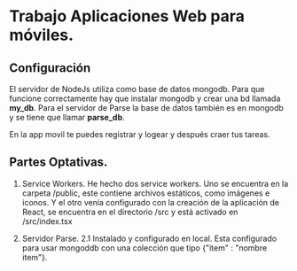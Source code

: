 # Trabajo Aplicaciones Web para móviles.

## Configuración
El servidor de NodeJs utiliza como base de datos mongodb. Para que funcione correctamente hay que instalar mongodb y crear una bd llamada **my_db**.
Para el servidor de Parse la base de datos también es en mongodb y se tiene que llamar **parse_db**.

En la app movil te puedes registrar y logear y después craer tus tareas.

## Partes Optativas.

1. Service Workers. He hecho dos service workers. Uno se encuentra en la carpeta /public, este contiene archivos estáticos, como imágenes e iconos. Y el otro venía configurado con la creación de la aplicación de React, se encuentra en el directorio /src y está activado en /src/index.tsx

2. Servidor Parse. 
    2.1 Instalado y configurado en local. Esta configurado para usar mongoddb con una colección que tipo {"item" : "nombre item"}.


